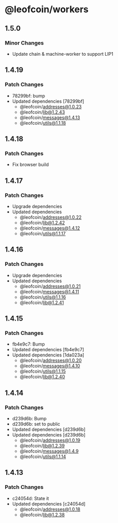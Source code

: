 # @leofcoin/workers

## 1.5.0

### Minor Changes

- Update chain & machine-worker to support LIP1

## 1.4.19

### Patch Changes

- 78299bf: bump
- Updated dependencies [78299bf]
  - @leofcoin/addresses@1.0.23
  - @leofcoin/lib@1.2.43
  - @leofcoin/messages@1.4.13
  - @leofcoin/utils@1.1.18

## 1.4.18

### Patch Changes

- Fix browser build

## 1.4.17

### Patch Changes

- Upgrade dependencies
- Updated dependencies
  - @leofcoin/addresses@1.0.22
  - @leofcoin/lib@1.2.42
  - @leofcoin/messages@1.4.12
  - @leofcoin/utils@1.1.17

## 1.4.16

### Patch Changes

- Upgrade dependencies
- Updated dependencies
  - @leofcoin/addresses@1.0.21
  - @leofcoin/messages@1.4.11
  - @leofcoin/utils@1.1.16
  - @leofcoin/lib@1.2.41

## 1.4.15

### Patch Changes

- fb4e9c7: Bump
- Updated dependencies [fb4e9c7]
- Updated dependencies [1da023a]
  - @leofcoin/addresses@1.0.20
  - @leofcoin/messages@1.4.10
  - @leofcoin/utils@1.1.15
  - @leofcoin/lib@1.2.40

## 1.4.14

### Patch Changes

- d239d6b: Bump
- d239d6b: set to public
- Updated dependencies [d239d6b]
- Updated dependencies [d239d6b]
  - @leofcoin/addresses@1.0.19
  - @leofcoin/lib@1.2.39
  - @leofcoin/messages@1.4.9
  - @leofcoin/utils@1.1.14

## 1.4.13

### Patch Changes

- c24054d: State it
- Updated dependencies [c24054d]
  - @leofcoin/addresses@1.0.18
  - @leofcoin/lib@1.2.38

